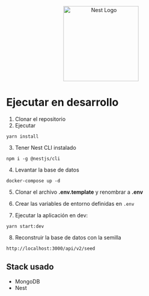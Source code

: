 <p align="center">
  <a href="http://nestjs.com/" target="blank"><img src="https://nestjs.com/img/logo-small.svg" width="200" alt="Nest Logo" /></a>
</p>

# Ejecutar en desarrollo

1. Clonar el repositorio
2. Ejecutar
```
yarn install
```
3. Tener Nest CLI instalado
```
npm i -g @nestjs/cli
```
4. Levantar la base de datos
```
docker-compose up -d
```
5. Clonar el archivo __.env.template__ y renombrar a __.env__

6. Crear las variables de entorno definidas en ```.env```
7. Ejecutar la aplicación en dev:
```
yarn start:dev
```
8. Reconstruir la base de datos con la semilla
```
http://localhost:3000/api/v2/seed
```

## Stack usado
* MongoDB
* Nest